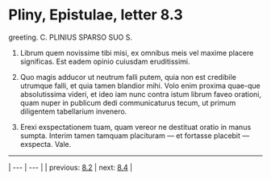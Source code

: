 # Pliny, Epistulae, letter 8.3

greeting. C. PLINIUS SPARSO SUO S.



1. Librum quem novissime tibi misi, ex omnibus meis vel maxime placere significas. Est eadem opinio cuiusdam eruditissimi.



2. Quo magis adducor ut neutrum falli putem, quia non est credibile utrumque falli, et quia tamen blandior mihi. Volo enim proxima quae-que absolutissima videri, et ideo iam nunc contra istum librum faveo orationi, quam nuper in publicum dedi communicaturus tecum, ut primum diligentem tabellarium invenero.



3. Erexi exspectationem tuam, quam vereor ne destituat oratio in manus sumpta. Interim tamen tamquam placituram — et fortasse placebit — exspecta. Vale.



---

| --- | --- |
| previous: [8.2](../8.2/) | next: [8.4](../8.4/) |